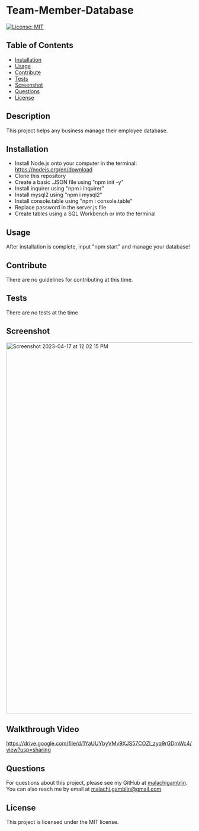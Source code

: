 # Team-Member-Database

[![License: MIT](https://img.shields.io/badge/License-MIT-yellow.svg)](https://opensource.org/licenses/MIT)

## Table of Contents

- [Installation](#installation)
- [Usage](#usage)
- [Contribute](#contribute)
- [Tests](#tests)
- [Screenshot](#screenshot)
- [Questions](#questions)
- [License](#license)

## Description

This project helps any business manage their employee database.

## Installation

- Install Node.js onto your computer in the terminal: https://nodejs.org/en/download
- Clone this repository
- Create a basic .JSON file using "npm init -y"
- Install inquirer using "npm i inquirer"
- Install mysql2 using "npm i mysql2"
- Install console.table using "npm i console.table"
- Replace password in the server.js file
- Create tables using a SQL Workbench or into the terminal

## Usage

After installation is complete, input "npm start" and manage your database!

## Contribute

There are no guidelines for contributing at this time.

## Tests

There are no tests at the time

## Screenshot

<img width="1002" alt="Screenshot 2023-04-17 at 12 02 15 PM" src="https://user-images.githubusercontent.com/118701306/232543973-9c8a9b8c-7a55-4c3a-ae6d-b86608c2b2ac.png">

## Walkthrough Video

https://drive.google.com/file/d/1YaUUYbyVMv9XJS57COZl_zyq9rGDmWc4/view?usp=sharing 

## Questions

For questions about this project, please see my GitHub at [malachigamblin](https://github.com/malachigamblin/).
You can also reach me by email at malachi.gamblin@gmail.com.

## License

This project is licensed under the MIT license.
